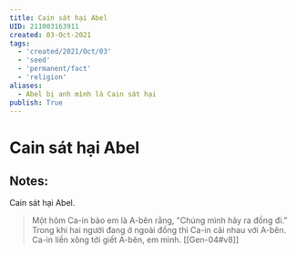 ```yaml
---
title: Cain sát hại Abel
UID: 211003163911
created: 03-Oct-2021
tags:
  - 'created/2021/Oct/03'
  - 'seed'
  - 'permanent/fact'
  - 'religion'
aliases:
  - Abel bị anh mình là Cain sát hại
publish: True
---
```

# Cain sát hại Abel

## Notes:
Cain sát hại Abel.

> Một hôm Ca-in bảo em là A-bên rằng, "Chúng mình hãy ra đồng đi." Trong khi hai người đang ở ngoài đồng thì Ca-in cãi nhau với A-bên. Ca-in liền xông tới giết A-bên, em mình. [[Gen-04#v8]]

